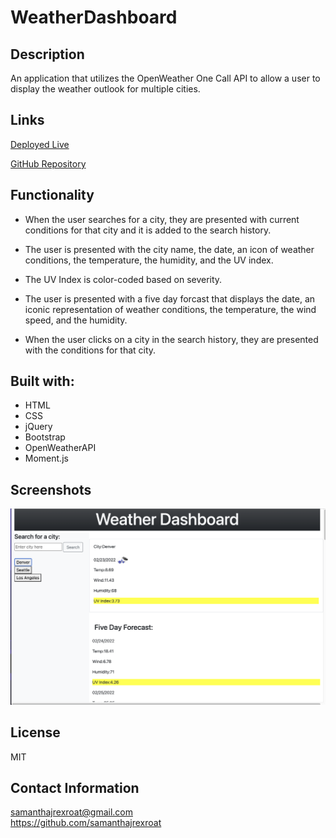 # WeatherDashboard

## Description
An application that utilizes the OpenWeather One Call API to allow a user to display the weather outlook for multiple cities.


## Links

[Deployed Live](https://samanthajrexroat.github.io/WeatherDashboard/)  

[GitHub Repository](https://github.com/samanthajrexroat/WeatherDashboard.git)

## Functionality

* When the user searches for a city, they are presented with current conditions for that city and it is added to the search history.

* The user is presented with the city name, the date, an icon of weather conditions, the temperature, the humidity, and the UV index.

* The UV Index is color-coded based on severity.

* The user is presented with a five day forcast that displays the date, an iconic representation of weather conditions, the temperature, the wind speed, and the humidity.

* When the user clicks on a city in the search history, they are presented with the conditions for that city.

## Built with:
* HTML
* CSS
* jQuery
* Bootstrap
* OpenWeatherAPI
* Moment.js

## Screenshots
![Weather Dashboard Screenshot](./assets/images/WeatherDashboard.png)

## License

MIT

## Contact Information
samanthajrexroat@gmail.com <br>
https://github.com/samanthajrexroat